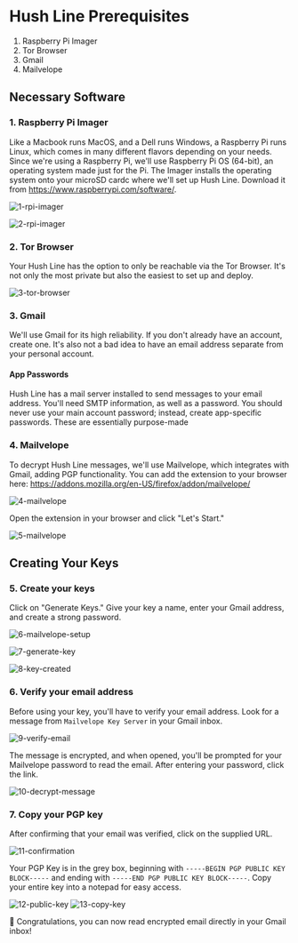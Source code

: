 # Hush Line Prerequisites 

1. Raspberry Pi Imager
2. Tor Browser
3. Gmail
4. Mailvelope

## Necessary Software

### 1. Raspberry Pi Imager

Like a Macbook runs MacOS, and a Dell runs Windows, a Raspberry Pi runs Linux, which comes in many different flavors depending on your needs. Since we're using a Raspberry Pi, we'll use Raspberry Pi OS (64-bit), an operating system made just for the Pi. The Imager installs the operating system onto your microSD cardc where we'll set up Hush Line. Download it from https://www.raspberrypi.com/software/.

![1-rpi-imager](https://github.com/scidsg/project-info/assets/28545431/a426639b-a1ce-47eb-859b-c5c6d7ee5f9e)

![2-rpi-imager](https://github.com/scidsg/project-info/assets/28545431/e821ace5-4828-45fc-bf58-75d25444573d)

### 2. Tor Browser

Your Hush Line has the option to only be reachable via the Tor Browser. It's not only the most private but also the easiest to set up and deploy.

![3-tor-browser](https://github.com/scidsg/project-info/assets/28545431/dba5de25-383c-443d-b31e-8e55fc5dd8a1)

### 3. Gmail

We'll use Gmail for its high reliability. If you don't already have an account, create one. It's also not a bad idea to have an email address separate from your personal account.

#### App Passwords

Hush Line has a mail server installed to send messages to your email address. You'll need SMTP information, as well as a password. You should never use your main account password; instead, create app-specific passwords. These are essentially purpose-made 

### 4. Mailvelope

To decrypt Hush Line messages, we'll use Mailvelope, which integrates with Gmail, adding PGP functionality. You can add the extension to your browser here: https://addons.mozilla.org/en-US/firefox/addon/mailvelope/

![4-mailvelope](https://github.com/scidsg/project-info/assets/28545431/eabf6c60-50ca-40ce-b217-30fe0451cda1)

Open the extension in your browser and click "Let's Start."

![5-mailvelope](https://github.com/scidsg/project-info/assets/28545431/dd630fae-ad1e-4b0e-8760-5d3e85707f44)

## Creating Your Keys

### 5. Create your keys

Click on "Generate Keys." Give your key a name, enter your Gmail address, and create a strong password.

![6-mailvelope-setup](https://github.com/scidsg/project-info/assets/28545431/1f12555c-bf2f-4f54-8826-22460384e2cf)

![7-generate-key](https://github.com/scidsg/project-info/assets/28545431/73eb943b-5e0a-4fcd-a159-b2b688b3ab89)

![8-key-created](https://github.com/scidsg/project-info/assets/28545431/c4450938-4ab5-4446-9202-a0c2c148838d)

### 6. Verify your email address

Before using your key, you'll have to verify your email address. Look for a message from `Mailvelope Key Server` in your Gmail inbox.

![9-verify-email](https://github.com/scidsg/project-info/assets/28545431/65e11fb4-9788-4cd2-bfe3-bebed1a1d0a1)

The message is encrypted, and when opened, you'll be prompted for your Mailvelope password to read the email. After entering your password, click the link.

![10-decrypt-message](https://github.com/scidsg/project-info/assets/28545431/6cfc1efa-ddc1-4109-b7ce-72cf996e6441)

### 7. Copy your PGP key

After confirming that your email was verified, click on the supplied URL.

![11-confirmation](https://github.com/scidsg/project-info/assets/28545431/e3a55242-d5f1-47db-947b-f75d6a55809f)

Your PGP Key is in the grey box, beginning with `-----BEGIN PGP PUBLIC KEY BLOCK-----` and ending with `-----END PGP PUBLIC KEY BLOCK-----`. Copy your entire key into a notepad for easy access.

![12-public-key](https://github.com/scidsg/project-info/assets/28545431/6ba01973-8fdc-43e1-83a4-5f9152d77a66)
![13-copy-key](https://github.com/scidsg/project-info/assets/28545431/fe400d7a-8dbd-44e4-b360-4f92839caf83)

🎉 Congratulations, you can now read encrypted email directly in your Gmail inbox! 
